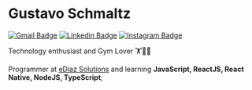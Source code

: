 # Gustavo Schmaltz

[![Gmail Badge](https://img.shields.io/badge/-guuhschmaltz@gmail.com-730a1c?style=flat-square&logo=Gmail&logoColor=white&link=mailto:gustavo.schmaltz@gmail.com)](mailto:guuhschmaltz@gmail.com)
[![Linkedin Badge](https://img.shields.io/badge/-Gustavo%20Schmaltz-730a1c?style=flat-square&logo=Linkedin&logoColor=white&link=https://www.linkedin.com/in/gustavo-schmaltz-824a96197/)](https://www.linkedin.com/in/gustavo-schmaltz-824a96197/) 
[![Instagram Badge](https://img.shields.io/badge/-Gustavo%20Schmaltz-730a1c?style=flat-square&logo=Instagram&logoColor=white&link=https://www.instagram.com/schmaltzg_/)](https://www.instagram.com/schmaltzg_/) 

Technology enthusiast and Gym Lover 🏋️🙋‍♂️

Programmer at [eDiaz Solutions](http://ediaz.tech) and learning **JavaScript, ReactJS, React Native, NodeJS, TypeScript**;
